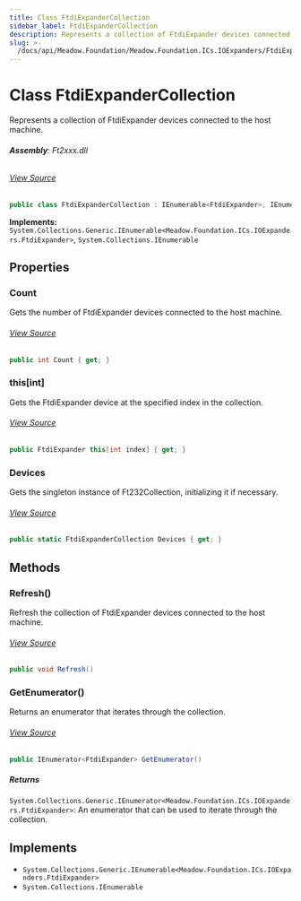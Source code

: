 ```yaml
---
title: Class FtdiExpanderCollection
sidebar_label: FtdiExpanderCollection
description: Represents a collection of FtdiExpander devices connected to the host machine.
slug: >-
  /docs/api/Meadow.Foundation/Meadow.Foundation.ICs.IOExpanders/FtdiExpanderCollection
---
```

# Class FtdiExpanderCollection
Represents a collection of FtdiExpander devices connected to the host machine.

###### **Assembly**: Ft2xxx.dll
###### [View Source](https://github.com/WildernessLabs/Meadow.Foundation.git/blob/develop/Source/Meadow.Foundation.Peripherals/ICs.IOExpanders.Ftxxxx/Driver/FtdiExpanderCollection.cs#L13)
```csharp title="Declaration"
public class FtdiExpanderCollection : IEnumerable<FtdiExpander>, IEnumerable
```
**Implements:**  
`System.Collections.Generic.IEnumerable<Meadow.Foundation.ICs.IOExpanders.FtdiExpander>`, `System.Collections.IEnumerable`

## Properties
### Count
Gets the number of FtdiExpander devices connected to the host machine.
###### [View Source](https://github.com/WildernessLabs/Meadow.Foundation.git/blob/develop/Source/Meadow.Foundation.Peripherals/ICs.IOExpanders.Ftxxxx/Driver/FtdiExpanderCollection.cs#L22)
```csharp title="Declaration"
public int Count { get; }
```
### this[int]
Gets the FtdiExpander device at the specified index in the collection.
###### [View Source](https://github.com/WildernessLabs/Meadow.Foundation.git/blob/develop/Source/Meadow.Foundation.Peripherals/ICs.IOExpanders.Ftxxxx/Driver/FtdiExpanderCollection.cs#L28)
```csharp title="Declaration"
public FtdiExpander this[int index] { get; }
```
### Devices
Gets the singleton instance of Ft232Collection, initializing it if necessary.
###### [View Source](https://github.com/WildernessLabs/Meadow.Foundation.git/blob/develop/Source/Meadow.Foundation.Peripherals/ICs.IOExpanders.Ftxxxx/Driver/FtdiExpanderCollection.cs#L92)
```csharp title="Declaration"
public static FtdiExpanderCollection Devices { get; }
```
## Methods
### Refresh()
Refresh the collection of FtdiExpander devices connected to the host machine.
###### [View Source](https://github.com/WildernessLabs/Meadow.Foundation.git/blob/develop/Source/Meadow.Foundation.Peripherals/ICs.IOExpanders.Ftxxxx/Driver/FtdiExpanderCollection.cs#L37)
```csharp title="Declaration"
public void Refresh()
```
### GetEnumerator()
Returns an enumerator that iterates through the collection.
###### [View Source](https://github.com/WildernessLabs/Meadow.Foundation.git/blob/develop/Source/Meadow.Foundation.Peripherals/ICs.IOExpanders.Ftxxxx/Driver/FtdiExpanderCollection.cs#L79)
```csharp title="Declaration"
public IEnumerator<FtdiExpander> GetEnumerator()
```

##### Returns

`System.Collections.Generic.IEnumerator<Meadow.Foundation.ICs.IOExpanders.FtdiExpander>`: An enumerator that can be used to iterate through the collection.
## Implements

* `System.Collections.Generic.IEnumerable<Meadow.Foundation.ICs.IOExpanders.FtdiExpander>`
* `System.Collections.IEnumerable`
